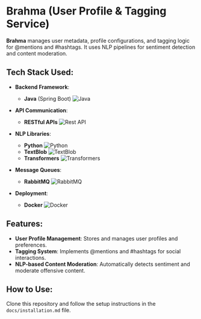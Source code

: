 # Brahma (User Profile & Tagging Service)

**Brahma** manages user metadata, profile configurations, and tagging logic for @mentions and #hashtags. It uses NLP pipelines for sentiment detection and content moderation.

## Tech Stack Used:

- **Backend Framework**:  
  - **Java** (Spring Boot) ![Java](https://img.shields.io/badge/Java-007396?logo=java&logoColor=white)
  
- **API Communication**:  
  - **RESTful APIs** ![Rest API](https://img.shields.io/badge/REST-00B5E2?logo=swagger&logoColor=white)

- **NLP Libraries**:  
  - **Python** ![Python](https://img.shields.io/badge/Python-3776AB?logo=python&logoColor=white)
  - **TextBlob** ![TextBlob](https://img.shields.io/badge/TextBlob-000000?logo=textblob&logoColor=white)
  - **Transformers** ![Transformers](https://img.shields.io/badge/Transformers-ff3030?logo=transformers&logoColor=white)

- **Message Queues**:  
  - **RabbitMQ** ![RabbitMQ](https://img.shields.io/badge/RabbitMQ-FF6600?logo=rabbitmq&logoColor=white)

- **Deployment**:  
  - **Docker** ![Docker](https://img.shields.io/badge/Docker-2496ED?logo=docker&logoColor=white)

## Features:

- **User Profile Management**: Stores and manages user profiles and preferences.
- **Tagging System**: Implements @mentions and #hashtags for social interactions.
- **NLP-based Content Moderation**: Automatically detects sentiment and moderate offensive content.

## How to Use:

Clone this repository and follow the setup instructions in the `docs/installation.md` file.

